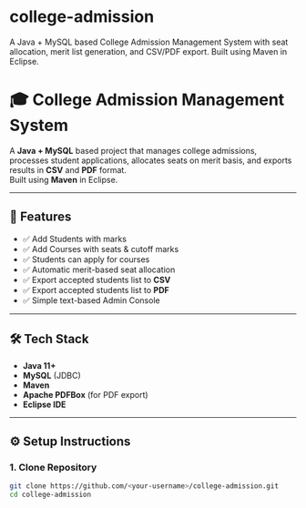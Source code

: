# college-admission
A Java + MySQL based College Admission Management System with seat allocation, merit list generation, and CSV/PDF export. Built using Maven in Eclipse.
# 🎓 College Admission Management System

A **Java + MySQL** based project that manages college admissions, processes student applications, allocates seats on merit basis, and exports results in **CSV** and **PDF** format.  
Built using **Maven** in Eclipse.

---

## 🚀 Features
- ✅ Add Students with marks
- ✅ Add Courses with seats & cutoff marks
- ✅ Students can apply for courses
- ✅ Automatic merit-based seat allocation
- ✅ Export accepted students list to **CSV**
- ✅ Export accepted students list to **PDF**
- ✅ Simple text-based Admin Console

---

## 🛠️ Tech Stack
- **Java 11+**
- **MySQL** (JDBC)
- **Maven**
- **Apache PDFBox** (for PDF export)
- **Eclipse IDE**

---

## ⚙️ Setup Instructions

### 1. Clone Repository
```bash
git clone https://github.com/<your-username>/college-admission.git
cd college-admission
